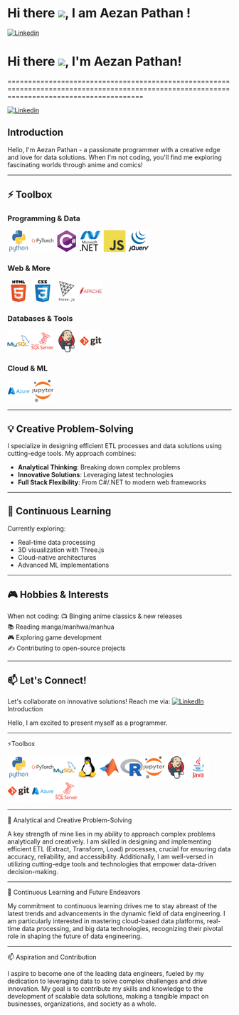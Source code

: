 #
Hi there ![](https://user-images.githubusercontent.com/18350557/176309783-0785949b-9127-417c-8b55-ab5a4333674e.gif), I am Aezan Pathan !
=============================================================================================================================================
[![Linkedin](https://img.shields.io/badge/Linkedin-Michael--Mai-blue)](https://www.linkedin.com/in/michael-mai1/)

# Hi there ![](https://user-images.githubusercontent.com/18350557/176309783-0785949b-9127-417c-8b55-ab5a4333674e.gif), I'm Aezan Pathan!
=============================================================================================================================================

[![Linkedin](https://img.shields.io/badge/Linkedin-Aezan--Pathan-blue)](https://www.linkedin.com/in/your-linkedin-profile/)


## Introduction
Hello, I'm Aezan Pathan - a passionate programmer with a creative edge and love for data solutions. When I'm not coding, you'll find me exploring fascinating worlds through anime and comics!

---
## ⚡ Toolbox

### Programming & Data
<img src="https://github.com/devicons/devicon/blob/master/icons/python/python-original-wordmark.svg" alt="Python" width="50" height="50"> 
<img src="https://github.com/devicons/devicon/blob/master/icons/pytorch/pytorch-original-wordmark.svg" alt="Pytorch" width="50" height="50">
<img src="https://github.com/devicons/devicon/blob/master/icons/csharp/csharp-original.svg" alt="C#" width="50" height="50">
<img src="https://github.com/devicons/devicon/blob/master/icons/dot-net/dot-net-original-wordmark.svg" alt=".NET" width="50" height="50">
<img src="https://github.com/devicons/devicon/blob/master/icons/javascript/javascript-original.svg" alt="JavaScript" width="50" height="50">
<img src="https://github.com/devicons/devicon/blob/master/icons/jquery/jquery-original-wordmark.svg" alt="jQuery" width="50" height="50">

### Web & More
<img src="https://github.com/devicons/devicon/blob/master/icons/html5/html5-original-wordmark.svg" alt="HTML5" width="50" height="50">
<img src="https://github.com/devicons/devicon/blob/master/icons/css3/css3-original-wordmark.svg" alt="CSS3" width="50" height="50">
<img src="https://github.com/devicons/devicon/blob/master/icons/threejs/threejs-original-wordmark.svg" alt="Three.js" width="50" height="50">
<img src="https://github.com/devicons/devicon/blob/master/icons/apache/apache-original-wordmark.svg" alt="Apache" width="50" height="50">

### Databases & Tools
<img src="https://github.com/devicons/devicon/blob/master/icons/mysql/mysql-original-wordmark.svg" alt="MySQL" width="50" height="50">
<img src="https://github.com/devicons/devicon/blob/master/icons/microsoftsqlserver/microsoftsqlserver-plain-wordmark.svg" alt="SQL Server" width="50" height="50">
<img src="https://github.com/devicons/devicon/blob/master/icons/jenkins/jenkins-original.svg" alt="Jenkins" width="50" height="50">
<img src="https://github.com/devicons/devicon/blob/master/icons/git/git-original-wordmark.svg" alt="Git" width="50" height="50">

### Cloud & ML
<img src="https://github.com/devicons/devicon/blob/master/icons/azure/azure-original-wordmark.svg" alt="Azure" width="50" height="50">
<img src="https://github.com/devicons/devicon/blob/master/icons/jupyter/jupyter-original-wordmark.svg" alt="Jupyter" width="50" height="50">

---
## 💡 Creative Problem-Solving
I specialize in designing efficient ETL processes and data solutions using cutting-edge tools. My approach combines:
- **Analytical Thinking**: Breaking down complex problems
- **Innovative Solutions**: Leveraging latest technologies
- **Full Stack Flexibility**: From C#/.NET to modern web frameworks

---
## 🚀 Continuous Learning
Currently exploring:
- Real-time data processing
- 3D visualization with Three.js
- Cloud-native architectures
- Advanced ML implementations

---
## 🎮 Hobbies & Interests
When not coding:
📺 Binging anime classics & new releases  
📚 Reading manga/manhwa/manhua  
🎮 Exploring game development  
✍️ Contributing to open-source projects

---
## 📫 Let's Connect!
Let's collaborate on innovative solutions! Reach me via:
[![LinkedIn](https://img.shields.io/badge/LinkedIn-Aezan_Pathan-blue?style=flat&logo=linkedin)](https://www.linkedin.com/in/your-linkedin-profile/)
Introduction

Hello, I am excited to present myself as a programmer.



---
⚡Toolbox

<img src="https://github.com/devicons/devicon/blob/master/icons/python/python-original-wordmark.svg" alt="Python Logo" width="50" height="50"> <img src="https://github.com/devicons/devicon/blob/master/icons/pytorch/pytorch-original-wordmark.svg" alt="Pytorch Logo" width="50" height="50"><img src="https://github.com/devicons/devicon/blob/master/icons/mysql/mysql-original-wordmark.svg" alt="SQL Logo" width="50" height="50"><img src="https://github.com/devicons/devicon/blob/master/icons/linux/linux-original.svg" alt="Linux Logo" width="50" height="50"><img src="https://github.com/devicons/devicon/blob/master/icons/matlab/matlab-original.svg" alt="MATLAB Logo" width="50" height="50"><img src="https://github.com/devicons/devicon/blob/master/icons/r/r-original.svg" alt="R Logo" width="50" height="50"><img src="https://github.com/devicons/devicon/blob/master/icons/jupyter/jupyter-original-wordmark.svg" alt="Jupyter Logo" width="50" height="50"><img src="https://github.com/devicons/devicon/blob/master/icons/jenkins/jenkins-original.svg" alt="Jenkins Logo" width="50" height="50"><img src="https://github.com/devicons/devicon/blob/master/icons/java/java-original-wordmark.svg" alt="Java Logo" width="50" height="50">
<img src="https://github.com/devicons/devicon/blob/master/icons/git/git-original-wordmark.svg" alt="Git Logo" width="50" height="50" />
<img src="https://github.com/devicons/devicon/blob/master/icons/azure/azure-original-wordmark.svg" alt="Azure Logo" width="50" height="50" />
<img src="https://github.com/devicons/devicon/blob/master/icons/microsoftsqlserver/microsoftsqlserver-plain-wordmark.svg" alt="SQLSERVER Logo" width="50" height="50" />


---
💬 Analytical and Creative Problem-Solving

A key strength of mine lies in my ability to approach complex problems analytically and creatively. I am skilled in designing and implementing efficient ETL (Extract, Transform, Load) processes, crucial for ensuring data accuracy, reliability, and accessibility. Additionally, I am well-versed in utilizing cutting-edge tools and technologies that empower data-driven decision-making.

---
🔭 Continuous Learning and Future Endeavors

My commitment to continuous learning drives me to stay abreast of the latest trends and advancements in the dynamic field of data engineering. I am particularly interested in mastering cloud-based data platforms, real-time data processing, and big data technologies, recognizing their pivotal role in shaping the future of data engineering.

---
📫 Aspiration and Contribution

I aspire to become one of the leading data engineers, fueled by my dedication to leveraging data to solve complex challenges and drive innovation. My goal is to contribute my skills and knowledge to the development of scalable data solutions, making a tangible impact on businesses, organizations, and society as a whole.

<!--
**michaelearncoding/michaelearncoding** is a ✨ _special_ ✨ repository because its `README.md` (this file) appears on your GitHub profile.

Here are some ideas to get you started:

- 🔭 I’m currently working on ...
- 🌱 I’m currently learning ...
- 👯 I’m looking to collaborate on ...
- 🤔 I’m looking for help with ...
- 💬 Ask me about ...
- 📫 How to reach me: ...
- 😄 Pronouns: ...
- ⚡ Fun fact: ...
-->
